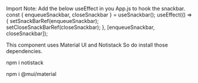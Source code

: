 Import Note: Add the below useEffect in you App.js to hook the snackbar.
const { enqueueSnackbar, closeSnackbar } = useSnackbar();
  useEffect(() => {
    setSnackBarRef(enqueueSnackbar);
    setCloseSnackBarRef(closeSnackbar);
  }, [enqueueSnackbar, closeSnackbar]);

This component uses Material UI and Notistack So do install those dependencies.

npm i notistack

npm i @mui/material

